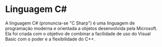 # Linguagem C#


A linguagem C# (pronuncia-se "C Sharp") é uma linguagem de programação moderna e orientada a objetos desenvolvida pela Microsoft. Ela foi criada com o objetivo de combinar a facilidade de uso do Visual Basic com o poder e a flexibilidade do C++.
